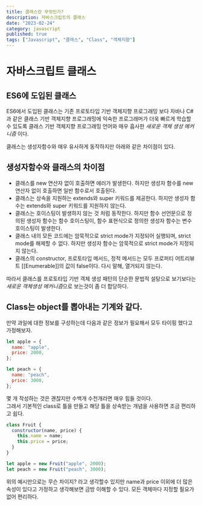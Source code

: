 ```yaml
---
title: 클래스란 무엇인가?
description: 자바스크립트의 클래스
date: "2023-02-24"
category: javascript
published: true
tags: ["Javascript", "클래스", "Class", "객체지향"]
---
```


# 자바스크립트 클래스

## ES6에 도입된 클래스

ES6에서 도입된 클래스는 기존 프로토타입 기반 객체지향 프로그래밍 보다 자바나 C#과 같은 클래스 기반 객체지향 프로그래밍에 익숙한 프로그래머가 더욱 빠르게 학습할 수 있도록 클래스 기반 객체지향 프로그래밍 언어와 매우 흡사한 _새로운 객체 생성 메커니즘_ 이다. </br>

클래스는 생성자함수와 매우 유사하게 동작하지만 아래와 같은 차이점이 있다.

## 생성자함수와 클래스의 차이점

- 클래스를 new 연산자 없이 호출하면 에러가 발생한다. 하지만 생성자 함수를 new 연산자 없이 호출하면 일반 함수로서 호출된다.
- 클래스는 상속을 지원하는 extends와 super 키워드를 제공한다. 하지만 생성자 함수는 extends와 super 키워드를 지원하지 않는다.
- 클래스는 호이스팅이 발생하지 않는 것 처럼 동작한다. 하지만 함수 선언문으로 정의된 생성자 함수는 함수 호이스팅이, 함수 표현식으로 정의한 생성자 함수는 변수 호이스팅이 발생한다.
- 클래스 내의 모든 코드에는 암묵적으로 strict mode가 지정되어 실행되며, strict mode를 해제할 수 없다. 하지만 생성자 함수는 암묵적으로 strict mode가 지정되지 않는다.
- 클래스의 constructor, 프로토타입 메서드, 정적 메서드는 모두 프로퍼티 어트리뷰트 [[Enumerable]]의 값이 false이다. 다시 말해, 열거되지 않는다.

따라서 클래스를 프로토타입 기반 객체 생성 패턴의 단순한 문법적 설탕으로 보기보다는 *새로운 객체생성 메커니즘*으로 보는것이 좀 더 합당하다.

## Class는 object를 뽑아내는 기계와 같다.

만약 과일에 대한 정보를 구성하는데 다음과 같은 정보가 필요해서 모두 타이핑 했다고 가정해보자.

```javascript
let apple = {
  name: "apple",
  price: 2000,
};

let peach = {
  name: "peach",
  price: 3000,
};
```

몇 개 작성하는 것은 괜찮지만 수백개 수천개라면 매우 힘들 것이다. </br>
그래서 기본적인 class로 틀을 만들고 해당 틀을 상속받는 개념을 사용하면 조금 편리하고 쉽다.

```javascript
class Fruit {
  constructor(name, price) {
    this.name = name;
    this.price = price;
  }
}

let apple = new Fruit("apple", 2000);
let peach = new Fruit("peach", 3000);
```

위의 예시만으로는 무슨 차이지? 라고 생각할수 있지만 name과 price 이외에 더 많은 속성이 있다고 가정하고 생각해보면 금방 이해할 수 있다. 모든 객체마다 지정할 필요가 없어 편리하다.
